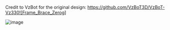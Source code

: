 Credit to VzBot for the original design:  https://github.com/VzBoT3D/VzBoT-Vz330![Frame_Brace_Zerog]

![image](https://user-images.githubusercontent.com/62314433/221419794-74958a71-63af-406b-bd20-4bbab91bf3ba.png)
